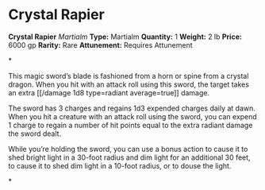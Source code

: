 # Crystal Rapier

**Crystal Rapier**
_Martialm_
**Type:** Martialm
**Quantity:** 1
**Weight:** 2 lb
**Price:** 6000 gp
**Rarity:** Rare
**Attunement:** Requires Attunement

*<p>This magic sword’s blade is fashioned from a horn or spine from a crystal dragon. When you hit with an attack roll using this sword, the target takes an extra  [[/damage 1d8 type=radiant average=true]] damage.

The sword has 3 charges and regains 1d3 expended charges daily at dawn. When you hit a creature with an attack roll using the sword, you can expend 1 charge to regain a number of hit points equal to the extra radiant damage the sword dealt.

While you’re holding the sword, you can use a bonus action to cause it to shed bright light in a 30-foot radius and dim light for an additional 30 feet, to cause it to shed dim light in a 10-foot radius, or to douse the light.</p>*